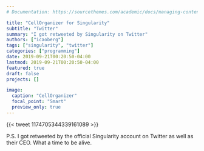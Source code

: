 ```yaml
---
# Documentation: https://sourcethemes.com/academic/docs/managing-content/

title: "CellOrganizer for Singularity"
subtitle: "Twitter"
summary: "I got retweeted by Singularity on Twitter"
authors: ["icaoberg"]
tags: ["singularity", "twitter"]
categories: ["programming"]
date: 2019-09-21T00:20:50-04:00
lastmod: 2019-09-21T00:20:50-04:00
featured: true
draft: false
projects: []

image:
  caption: "CellOrganizer"
  focal_point: "Smart"
  preview_only: true
---
```


{{< tweet 1174705344339161089 >}}

P.S. I got retweeted by the official Singularity account on Twitter as well as their CEO. What a time to be alive.
